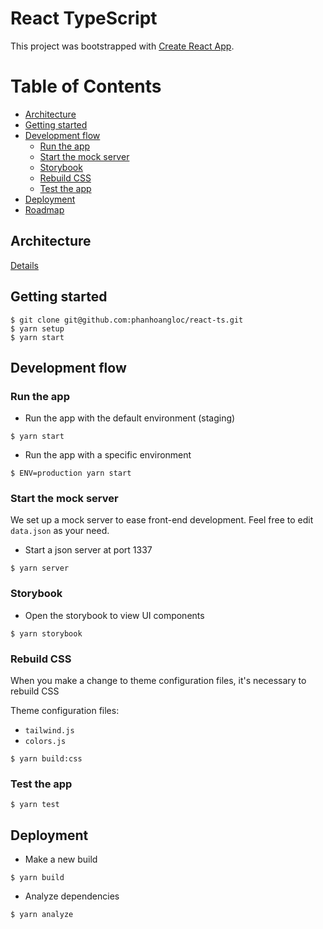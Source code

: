 # React TypeScript

This project was bootstrapped with [Create React App](https://github.com/facebookincubator/create-react-app).

Table of Contents
=================

* [Architecture](#architecture)
* [Getting started](#getting-started)
* [Development flow](#development-flow)
   * [Run the app](#run-the-app)
   * [Start the mock server](#start-the-mock-server)
   * [Storybook](#storybook)
   * [Rebuild CSS](#rebuild-css)
   * [Test the app](#test-the-app)
* [Deployment](#deployment)
* [Roadmap](#roadmap)

## Architecture

[Details](https://github.com/phanhoangloc/react-achitecture)

## Getting started

```shell
$ git clone git@github.com:phanhoangloc/react-ts.git
$ yarn setup
$ yarn start
```

## Development flow

### Run the app

* Run the app with the default environment (staging)

```shell
$ yarn start
```

* Run the app with a specific environment

```shell
$ ENV=production yarn start
```

### Start the mock server

We set up a mock server to ease front-end development. Feel free to edit `data.json` as your need.

* Start a json server at port 1337

```shell
$ yarn server
```

### Storybook

* Open the storybook to view UI components

```shell
$ yarn storybook
```

### Rebuild CSS

When you make a change to theme configuration files, it's necessary to rebuild CSS

Theme configuration files:
- `tailwind.js`
- `colors.js`

```shell
$ yarn build:css
```

### Test the app

```shell
$ yarn test
```

## Deployment

* Make a new build

```shell
$ yarn build
```

* Analyze dependencies

```shell
$ yarn analyze
```
